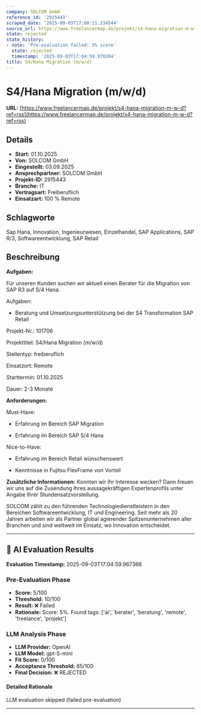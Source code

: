 ```yaml
---
company: SOLCOM GmbH
reference_id: '2915443'
scraped_date: '2025-09-03T17:00:11.334544'
source_url: https://www.freelancermap.de/projekt/s4-hana-migration-m-w-d?ref=rss
state: rejected
state_history:
- note: 'Pre-evaluation failed: 5% score'
  state: rejected
  timestamp: '2025-09-03T17:04:59.970204'
title: S4/Hana Migration (m/w/d)
---
```



# S4/Hana Migration (m/w/d)
**URL:** [https://www.freelancermap.de/projekt/s4-hana-migration-m-w-d?ref=rss](https://www.freelancermap.de/projekt/s4-hana-migration-m-w-d?ref=rss)
## Details
- **Start:** 01.10.2025
- **Von:** SOLCOM GmbH
- **Eingestellt:** 03.09.2025
- **Ansprechpartner:** SOLCOM GmbH
- **Projekt-ID:** 2915443
- **Branche:** IT
- **Vertragsart:** Freiberuflich
- **Einsatzart:** 100
                                                % Remote

## Schlagworte
Sap Hana, Innovation, Ingenieurwesen, Einzelhandel, SAP Applications, SAP R/3, Softwareentwicklung, SAP Retail

## Beschreibung
**Aufgaben:**

Für unseren Kunden suchen wir aktuell einen Berater für die Migration von SAP R3 auf S/4 Hana.

Aufgaben:

+ Beratung und Umsetzungsunterstützung bei der S4 Transformation SAP Retail

Projekt-Nr.:
101706

Projekttitel:
S4/Hana Migration (m/w/d)

Stellentyp:
freiberuflich

Einsatzort:
Remote

Starttermin:
01.10.2025

Dauer:
2-3 Monate

**Anforderungen:**

Must-Have:

+ Erfahrung im Bereich SAP Migration

+ Erfahrung im Bereich SAP S/4 Hana

Nice-to-Have:

+ Erfahrung im Bereich Retail wünschenswert

+ Kenntnisse in Fujitsu FlexFrame von Vorteil

**Zusätzliche Informationen:**
Konnten wir Ihr Interesse wecken? Dann freuen wir uns auf die Zusendung Ihres aussagekräftigen Expertenprofils unter Angabe Ihrer Stundensatzvorstellung.

SOLCOM zählt zu den führenden Technologiedienstleistern in den Bereichen Softwareentwicklung, IT und Engineering. Seit mehr als 20 Jahren arbeiten wir als Partner global agierender Spitzenunternehmen aller Branchen und sind weltweit im Einsatz, wo Innovation entscheidet.

---

## 🤖 AI Evaluation Results

**Evaluation Timestamp:** 2025-09-03T17:04:59.967366

### Pre-Evaluation Phase
- **Score:** 5/100
- **Threshold:** 10/100
- **Result:** ❌ Failed
- **Rationale:** Score: 5%. Found tags: ['ai', 'berater', 'beratung', 'remote', 'freelance', 'projekt']

### LLM Analysis Phase
- **LLM Provider:** OpenAI
- **LLM Model:** gpt-5-mini
- **Fit Score:** 0/100
- **Acceptance Threshold:** 85/100
- **Final Decision:** ❌ REJECTED

#### Detailed Rationale
LLM evaluation skipped (failed pre-evaluation)

---
